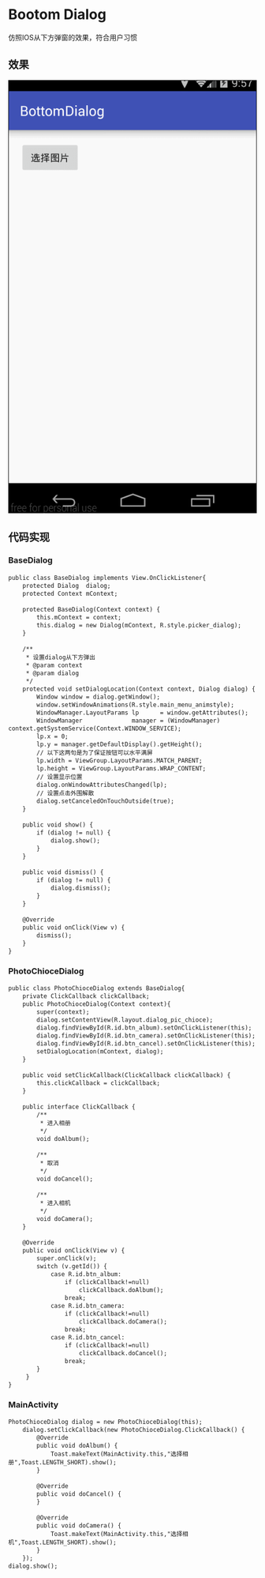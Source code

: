 # Bootom Dialog
仿照IOS从下方弹窗的效果，符合用户习惯

## 效果
 ![效果](/screenshot/GIF.gif)
## 代码实现
### BaseDialog

	public class BaseDialog implements View.OnClickListener{
	    protected Dialog  dialog;
	    protected Context mContext;
	
	    protected BaseDialog(Context context) {
	        this.mContext = context;
	        this.dialog = new Dialog(mContext, R.style.picker_dialog);
	    }
	
	    /**
	     * 设置dialog从下方弹出
	     * @param context
	     * @param dialog
	     */
	    protected void setDialogLocation(Context context, Dialog dialog) {
	        Window window = dialog.getWindow();
	        window.setWindowAnimations(R.style.main_menu_animstyle);
	        WindowManager.LayoutParams lp      = window.getAttributes();
	        WindowManager              manager = (WindowManager) context.getSystemService(Context.WINDOW_SERVICE);
	        lp.x = 0;
	        lp.y = manager.getDefaultDisplay().getHeight();
	        // 以下这两句是为了保证按钮可以水平满屏
	        lp.width = ViewGroup.LayoutParams.MATCH_PARENT;
	        lp.height = ViewGroup.LayoutParams.WRAP_CONTENT;
	        // 设置显示位置
	        dialog.onWindowAttributesChanged(lp);
	        // 设置点击外围解散
	        dialog.setCanceledOnTouchOutside(true);
	    }
	
	    public void show() {
	        if (dialog != null) {
	            dialog.show();
	        }
	    }
	
	    public void dismiss() {
	        if (dialog != null) {
	            dialog.dismiss();
	        }
	    }
	
	    @Override
	    public void onClick(View v) {
	        dismiss();
	    }
	}

### PhotoChioceDialog


	public class PhotoChioceDialog extends BaseDialog{
	    private ClickCallback clickCallback;
	    public PhotoChioceDialog(Context context){
	        super(context);
	        dialog.setContentView(R.layout.dialog_pic_chioce);
	        dialog.findViewById(R.id.btn_album).setOnClickListener(this);
	        dialog.findViewById(R.id.btn_camera).setOnClickListener(this);
	        dialog.findViewById(R.id.btn_cancel).setOnClickListener(this);
	        setDialogLocation(mContext, dialog);
	    }
	
	    public void setClickCallback(ClickCallback clickCallback) {
	        this.clickCallback = clickCallback;
	    }
	
	    public interface ClickCallback {
	        /**
	         * 进入相册
	         */
	        void doAlbum();
	
	        /**
	         * 取消
	         */
	        void doCancel();
	
	        /**
	         * 进入相机
	         */
	        void doCamera();
	    }
	
	    @Override
	    public void onClick(View v) {
	        super.onClick(v);
	        switch (v.getId()) {
	            case R.id.btn_album:
	                if (clickCallback!=null)
	                    clickCallback.doAlbum();
	                break;
	            case R.id.btn_camera:
	                if (clickCallback!=null)
	                    clickCallback.doCamera();
	                break;
	            case R.id.btn_cancel:
	                if (clickCallback!=null)
	                    clickCallback.doCancel();
	                break;
	        }
	   	 }
	}
### MainActivity
	PhotoChioceDialog dialog = new PhotoChioceDialog(this);
        dialog.setClickCallback(new PhotoChioceDialog.ClickCallback() {
            @Override
            public void doAlbum() {
                Toast.makeText(MainActivity.this,"选择相册",Toast.LENGTH_SHORT).show();
            }

            @Override
            public void doCancel() {
            }

            @Override
            public void doCamera() {
                Toast.makeText(MainActivity.this,"选择相机",Toast.LENGTH_SHORT).show();
            }
        });
	dialog.show();
